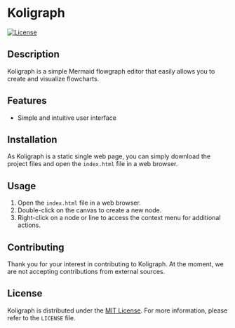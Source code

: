 # Koligraph

[![License](https://img.shields.io/badge/License-MIT-blue.svg)](https://opensource.org/licenses/MIT)

## Description

Koligraph is a simple Mermaid flowgraph editor that easily allows you to create and visualize flowcharts.

## Features

- Simple and intuitive user interface

## Installation

As Koligraph is a static single web page, you can simply download the project files and open the `index.html` file in a web browser.

## Usage

1. Open the `index.html` file in a web browser.
2. Double-click on the canvas to create a new node.
3. Right-click on a node or line to access the context menu for additional actions.

## Contributing

Thank you for your interest in contributing to Koligraph. At the moment, we are not accepting contributions from external sources.

## License

Koligraph is distributed under the [MIT License](https://opensource.org/licenses/MIT). For more information, please refer to the `LICENSE` file.
